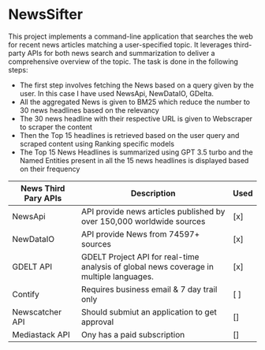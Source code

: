 # NewsSifter


This project implements a command-line application that searches the web for recent news articles matching a user-specified topic. It leverages third-party APIs for both news search and summarization to deliver a comprehensive overview of the topic. The task is done in the following steps:
- The first step involves fetching the News based on a query given by the user. In this case I have used NewsApi, NewDataIO, GDelta.
- All the aggregated News is given to BM25 which reduce the number to 30 news headlines based on the relevancy
- The 30 news headline with their respective URL is given to Webscraper to scraper the content
- Then the Top 15 headlines is retrieved based on the user query and scraped content using Ranking specific models
- The Top 15 News Headlines is summarized using GPT 3.5 turbo and the Named Entities present in all the 15 news headlines is displayed based on their frequency

| News Third Pary APIs         | Description                                          | Used |
|-----------------|-------------------------------------------------------| ------ |
| NewsApi     | API provide news articles published by over 150,000 worldwide sources | [x] |
| NewDataIO   | API provide News from 74597+ sources | [x] |
| GDELT API | GDELT Project API for real-time analysis of global news coverage in multiple languages. |  [x] |
| Contify  | Requires business email & 7 day trail only | [ ]
| Newscatcher API | Should submiut an application to get approval | [] |
| Mediastack API | Ony has a paid subscription | [] |
